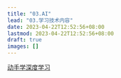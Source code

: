 ```yaml
---
title: "03.AI"
lead: "03.学习技术内容"
date: 2023-04-22T12:52:56+08:00
lastmod: 2023-04-22T12:52:56+08:00
draft: true
images: []
---
```


[动手学深度学习](https://zh.d2l.ai/index.html)